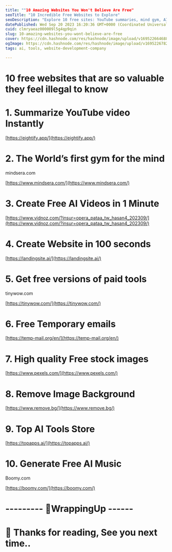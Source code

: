 ```yaml
---
title: ""10 Amazing Websites You Won't Believe Are Free"
seoTitle: "10 Incredible Free Websites to Explore"
seoDescription: "Explore 10 free sites: YouTube summaries, mind gym, AI video, quick website building, tool alternatives, temp emails, stock images, background removal..."
datePublished: Wed Sep 20 2023 16:20:36 GMT+0000 (Coordinated Universal Time)
cuid: clmryaeaz000009l5g4qp9qin
slug: 10-amazing-websites-you-wont-believe-are-free
cover: https://cdn.hashnode.com/res/hashnode/image/upload/v1695226646884/2c771faa-cede-4ec8-8faa-c70696b7e803.png
ogImage: https://cdn.hashnode.com/res/hashnode/image/upload/v1695226782921/e0bdf64c-286c-4513-8e76-f7c122f6fd9b.png
tags: ai, tools, website-development-company

---
```


# 10 free websites that are so valuable they feel illegal to know

# 1. Summarize YouTube video Instantly
[https://eightify.app/](https://eightify.app/)


# 2. The World’s first gym for the mind
mindsera.com

[https://www.mindsera.com/](https://www.mindsera.com/)

# 3. Create Free AI Videos in 1 Minute

[https://www.vidnoz.com/?insur=opera_pataa_tw_hasan4_202309/](https://www.vidnoz.com/?insur=opera_pataa_tw_hasan4_202309/)

# 4. Create Website in 100 seconds

[https://landingsite.ai/](https://landingsite.ai/)

# 5. Get free versions of paid tools
tinywow.com

[https://tinywow.com/](https://tinywow.com/)

# 6. Free Temporary emails

[https://temp-mail.org/en/](https://temp-mail.org/en/)

# 7. High quality Free stock images

[https://www.pexels.com/](https://www.pexels.com/)

# 8. Remove Image Background

[https://www.remove.bg/](https://www.remove.bg/)

# 9. Top AI Tools Store

[https://topapps.ai/](https://topapps.ai/)

# 10. Generate Free AI Music
Boomy.com

[https://boomy.com/](https://boomy.com/)





# --------- 👀WrappingUp ------
# 👋 Thanks for reading, See you next time..
